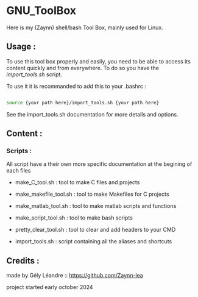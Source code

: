 
# GNU_ToolBox


Here is my (Zaynn) shell/bash Tool Box, mainly used for Linux. 


## Usage :

To use this tool box properly and easily, you need to be able to access its content quickly and from everywhere.
To do so you have the *import_tools.sh* script.

To use it it is recommanded to add this to your .bashrc :
```bash

source {your path here}/import_tools.sh {your path here}

```
See the import_tools.sh documentation for more details and options.


## Content :

### Scripts :


All script have a their own more specific documentation at the begining of each files

- make_C_tool.sh	: tool to make C files and projects

- make_makefile_tool.sh	: tool to make Makefiles for C projects

- make_matlab_tool.sh	: tool to make matlab scripts and functions

- make_script_tool.sh	: tool to make bash scripts

- pretty_clear_tool.sh	: tool to clear and add headers to your CMD

- import_tools.sh	: script containing all the aliases and shortcuts



## Credits :

made by Gély Léandre :: https://github.com/Zaynn-lea

project started early october 2024
